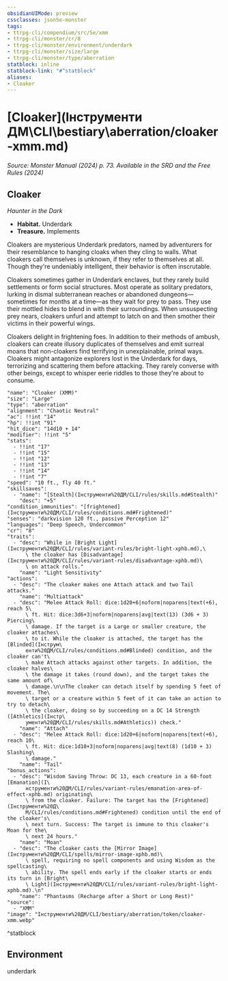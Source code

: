 ```yaml
---
obsidianUIMode: preview
cssclasses: json5e-monster
tags:
- ttrpg-cli/compendium/src/5e/xmm
- ttrpg-cli/monster/cr/8
- ttrpg-cli/monster/environment/underdark
- ttrpg-cli/monster/size/large
- ttrpg-cli/monster/type/aberration
statblock: inline
statblock-link: "#^statblock"
aliases:
- Cloaker
---
```

# [Cloaker](Інструменти ДМ\CLI\bestiary\aberration/cloaker-xmm.md)
*Source: Monster Manual (2024) p. 73. Available in the <span title='Systems Reference Document (5.2)'>SRD</span> and the Free Rules (2024)*  

## Cloaker

*Haunter in the Dark*

- **Habitat.** Underdark  
- **Treasure.** Implements  

Cloakers are mysterious Underdark predators, named by adventurers for their resemblance to hanging cloaks when they cling to walls. What cloakers call themselves is unknown, if they refer to themselves at all. Though they're undeniably intelligent, their behavior is often inscrutable.

Cloakers sometimes gather in Underdark enclaves, but they rarely build settlements or form social structures. Most operate as solitary predators, lurking in dismal subterranean reaches or abandoned dungeons—sometimes for months at a time—as they wait for prey to pass. They use their mottled hides to blend in with their surroundings. When unsuspecting prey nears, cloakers unfurl and attempt to latch on and then smother their victims in their powerful wings.

Cloakers delight in frightening foes. In addition to their methods of ambush, cloakers can create illusory duplicates of themselves and emit surreal moans that non-cloakers find terrifying in unexplainable, primal ways. Cloakers might antagonize explorers lost in the Underdark for days, terrorizing and scattering them before attacking. They rarely converse with other beings, except to whisper eerie riddles to those they're about to consume.

```statblock
"name": "Cloaker (XMM)"
"size": "Large"
"type": "aberration"
"alignment": "Chaotic Neutral"
"ac": !!int "14"
"hp": !!int "91"
"hit_dice": "14d10 + 14"
"modifier": !!int "5"
"stats":
  - !!int "17"
  - !!int "15"
  - !!int "12"
  - !!int "13"
  - !!int "14"
  - !!int "7"
"speed": "10 ft., fly 40 ft."
"skillsaves":
  - "name": "[Stealth](Інструменти%20ДМ/CLI/rules/skills.md#Stealth)"
    "desc": "+5"
"condition_immunities": "[frightened](Інструменти%20ДМ/CLI/rules/conditions.md#Frightened)"
"senses": "darkvision 120 ft., passive Perception 12"
"languages": "Deep Speech, Undercommon"
"cr": "8"
"traits":
  - "desc": "While in [Bright Light](Інструменти%20ДМ/CLI/rules/variant-rules/bright-light-xphb.md),\
      \ the cloaker has [Disadvantage](Інструменти%20ДМ/CLI/rules/variant-rules/disadvantage-xphb.md)\
      \ on attack rolls."
    "name": "Light Sensitivity"
"actions":
  - "desc": "The cloaker makes one Attach attack and two Tail attacks."
    "name": "Multiattack"
  - "desc": "Melee Attack Roll: dice:1d20+6|noform|noparens|text(+6), reach 5\
      \ ft. Hit: dice:3d6+3|noform|noparens|avg|text(13) (3d6 + 3) Piercing\
      \ damage. If the target is a Large or smaller creature, the cloaker attaches\
      \ to it. While the cloaker is attached, the target has the [Blinded](Інструм\
      енти%20ДМ/CLI/rules/conditions.md#Blinded) condition, and the cloaker can't\
      \ make Attach attacks against other targets. In addition, the cloaker halves\
      \ the damage it takes (round down), and the target takes the same amount of\
      \ damage.\n\nThe cloaker can detach itself by spending 5 feet of movement. The\
      \ target or a creature within 5 feet of it can take an action to try to detach\
      \ the cloaker, doing so by succeeding on a DC 14 Strength ([Athletics](Інстр\
      ументи%20ДМ/CLI/rules/skills.md#Athletics)) check."
    "name": "Attach"
  - "desc": "Melee Attack Roll: dice:1d20+6|noform|noparens|text(+6), reach 10\
      \ ft. Hit: dice:1d10+3|noform|noparens|avg|text(8) (1d10 + 3) Slashing\
      \ damage."
    "name": "Tail"
"bonus_actions":
  - "desc": "Wisdom Saving Throw: DC 13, each creature in a 60-foot [Emanation](І\
      нструменти%20ДМ/CLI/rules/variant-rules/emanation-area-of-effect-xphb.md) originating\
      \ from the cloaker. Failure: The target has the [Frightened](Інструменти%20Д\
      М/CLI/rules/conditions.md#Frightened) condition until the end of the cloaker's\
      \ next turn. Success: The target is immune to this cloaker's Moan for the\
      \ next 24 hours."
    "name": "Moan"
  - "desc": "The cloaker casts the [Mirror Image](Інструменти%20ДМ/CLI/spells/mirror-image-xphb.md)\
      \ spell, requiring no spell components and using Wisdom as the spellcasting\
      \ ability. The spell ends early if the cloaker starts or ends its turn in [Bright\
      \ Light](Інструменти%20ДМ/CLI/rules/variant-rules/bright-light-xphb.md).\n"
    "name": "Phantasms (Recharge after a Short or Long Rest)"
"source":
  - "XMM"
"image": "Інструменти%20ДМ/CLI/bestiary/aberration/token/cloaker-xmm.webp"
```
^statblock

## Environment

underdark